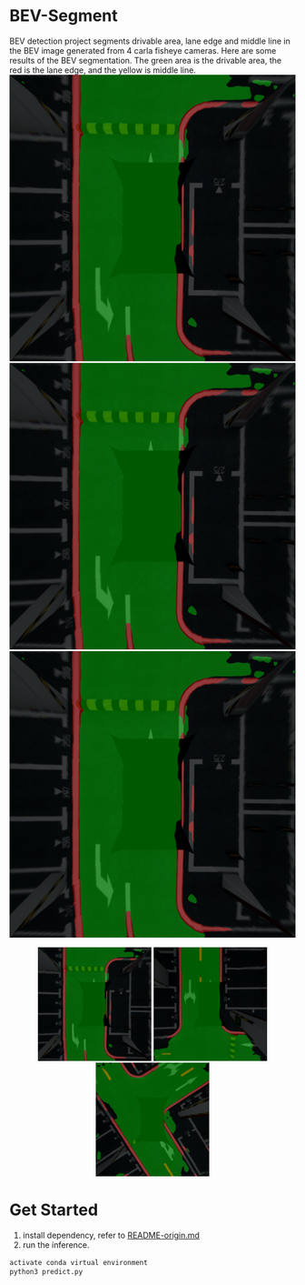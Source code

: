 # BEV-Segment
BEV detection project segments drivable area, lane edge and middle line in the BEV image generated from 4 carla fisheye cameras. Here are some results of the BEV segmentation. The green area is the drivable area, the red is the lane edge, and the yellow is middle line.
![](doc/ret1.PNG)![](doc/ret1.PNG)![](doc/ret1.PNG)

<center class="half">
     <img src="doc/ret1.PNG" width="200"/> <img src="doc/ret3.PNG" width="200"/> <img src="doc/ret2.PNG" width="200"/>
</center>

# Get Started
1. install dependency, refer to [README-origin.md](README-origin.md)
2. run the inference.
```shell
activate conda virtual environment
python3 predict.py
```


